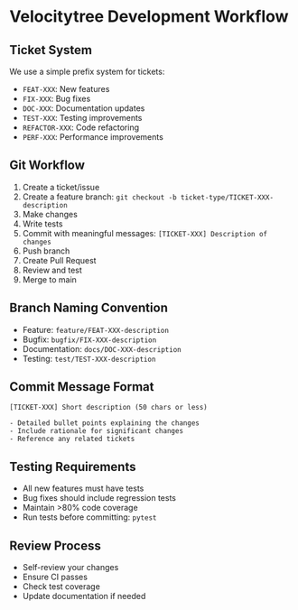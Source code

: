 # Velocitytree Development Workflow

## Ticket System

We use a simple prefix system for tickets:
- `FEAT-XXX`: New features
- `FIX-XXX`: Bug fixes
- `DOC-XXX`: Documentation updates
- `TEST-XXX`: Testing improvements
- `REFACTOR-XXX`: Code refactoring
- `PERF-XXX`: Performance improvements

## Git Workflow

1. Create a ticket/issue
2. Create a feature branch: `git checkout -b ticket-type/TICKET-XXX-description`
3. Make changes
4. Write tests
5. Commit with meaningful messages: `[TICKET-XXX] Description of changes`
6. Push branch
7. Create Pull Request
8. Review and test
9. Merge to main

## Branch Naming Convention

- Feature: `feature/FEAT-XXX-description`
- Bugfix: `bugfix/FIX-XXX-description`
- Documentation: `docs/DOC-XXX-description`
- Testing: `test/TEST-XXX-description`

## Commit Message Format

```
[TICKET-XXX] Short description (50 chars or less)

- Detailed bullet points explaining the changes
- Include rationale for significant changes
- Reference any related tickets
```

## Testing Requirements

- All new features must have tests
- Bug fixes should include regression tests
- Maintain >80% code coverage
- Run tests before committing: `pytest`

## Review Process

- Self-review your changes
- Ensure CI passes
- Check test coverage
- Update documentation if needed